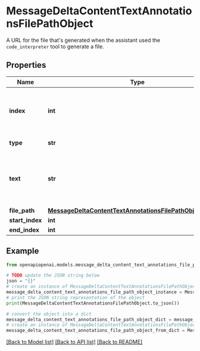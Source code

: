 # MessageDeltaContentTextAnnotationsFilePathObject

A URL for the file that's generated when the assistant used the `code_interpreter` tool to generate a file.

## Properties

Name | Type | Description | Notes
------------ | ------------- | ------------- | -------------
**index** | **int** | The index of the annotation in the text content part. | 
**type** | **str** | Always &#x60;file_path&#x60;. | 
**text** | **str** | The text in the message content that needs to be replaced. | [optional] 
**file_path** | [**MessageDeltaContentTextAnnotationsFilePathObjectFilePath**](MessageDeltaContentTextAnnotationsFilePathObjectFilePath.md) |  | [optional] 
**start_index** | **int** |  | [optional] 
**end_index** | **int** |  | [optional] 

## Example

```python
from openapiopenai.models.message_delta_content_text_annotations_file_path_object import MessageDeltaContentTextAnnotationsFilePathObject

# TODO update the JSON string below
json = "{}"
# create an instance of MessageDeltaContentTextAnnotationsFilePathObject from a JSON string
message_delta_content_text_annotations_file_path_object_instance = MessageDeltaContentTextAnnotationsFilePathObject.from_json(json)
# print the JSON string representation of the object
print(MessageDeltaContentTextAnnotationsFilePathObject.to_json())

# convert the object into a dict
message_delta_content_text_annotations_file_path_object_dict = message_delta_content_text_annotations_file_path_object_instance.to_dict()
# create an instance of MessageDeltaContentTextAnnotationsFilePathObject from a dict
message_delta_content_text_annotations_file_path_object_from_dict = MessageDeltaContentTextAnnotationsFilePathObject.from_dict(message_delta_content_text_annotations_file_path_object_dict)
```
[[Back to Model list]](../README.md#documentation-for-models) [[Back to API list]](../README.md#documentation-for-api-endpoints) [[Back to README]](../README.md)


